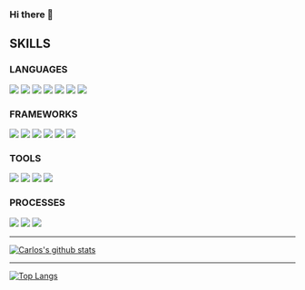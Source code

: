 ### Hi there 👋


## SKILLS
### LANGUAGES
<p>
  <img src="https://img.shields.io/badge/javascript%20-FFFFFF.svg?&style=for-the-badge&logo=javascript&logoColor=white" />
      <img src="https://img.shields.io/badge/php3%20-7119C2.svg?&style=for-the-badge&logo=php&logoColor=white" />
  <img src="https://img.shields.io/badge/html5%20-B8189A.svg?&style=for-the-badge&logo=html5&logoColor=white" />
    <img src="https://img.shields.io/badge/Sass%20-7119C2.svg?&style=for-the-badge&logoColor=white" />
  <img src="https://img.shields.io/badge/SQL%20-201E84.svg?style=for-the-badge&logo=SQL&logoColor=white" />
  <img src="https://img.shields.io/badge/MongoDB%20-2A42D0.svg?&style=for-the-badge&logo=ActiveRecord&logoColor=white" />
    <img src="https://img.shields.io/badge/css3%20-7119C2.svg?&style=for-the-badge&logo=css3&logoColor=white" />

</p>

### FRAMEWORKS
<p>
  <img src="https://img.shields.io/badge/React%20-7119C2.svg?&style=for-the-badge&logo=rails&logoColor=white" />
    <img src="https://img.shields.io/badge/Vue%20-7119C2.svg?&style=for-the-badge&logo=vue&logoColor=white" />
      <img src="https://img.shields.io/badge/Ionic%20-7119C2.svg?&style=for-the-badge&logo=vue&logoColor=white" />
  <img src="https://img.shields.io/badge/React%20Native%20-201E84.svg?&style=for-the-badge" />
  <img src="https://img.shields.io/badge/node.js%20-2A42D0.svg?&style=for-the-badge&logo=node.js&logoColor=white" />
  <img src="https://img.shields.io/badge/express.js%20-B8189A.svg?&style=for-the-badge&logo=express.js&logoColor=white" />
</p>

### TOOLS 
<p>
  <img src="https://img.shields.io/badge/Filezilla%20-7119C2.svg?&style=for-the-badge&logo=rspec&logoColor=white" />
  <img src="https://img.shields.io/badge/heroku%20-201E84.svg?&style=for-the-badge&logo=heroku&logoColor=white" />
  <img src="https://img.shields.io/badge/Atom%20-2A42D0.svg?&style=for-the-badge&logo=CI&logoColor=white" />
  <img src="https://img.shields.io/badge/Git%20-201E84.svg?&style=for-the-badge&logo=Git&logoColor=white" />
</p>

### PROCESSES
<p>
  <img src="https://img.shields.io/badge/OOP%20-2A42D0.svg?&style=for-the-badge&logo=OOP&logoColor=white" />
  <img src="https://img.shields.io/badge/MVC%20-7119C2.svg?&style=for-the-badge&logo=MVC&logoColor=white" />
  <img src="https://img.shields.io/badge/REST%20-201E84.svg?&style=for-the-badge&logo=REST&logoColor=white" />
</p>

*** *** ***

[![Carlos's github stats](https://github-readme-stats.vercel.app/api?username=ceprado93)](https://github.com/ceprado93/github-readme-stats)

*** *** ***

[![Top Langs](https://github-readme-stats.vercel.app/api/top-langs/?username=ceprado93)](https://github.com/ceprado93/github-readme-stats)




<!--
**ceprado93/ceprado93** is a ✨ _special_ ✨ repository because its `README.md` (this file) appears on your GitHub profile.

Here are some ideas to get you started:

- 🔭 I’m currently working on ...
- 🌱 I’m currently learning ...
- 👯 I’m looking to collaborate on ...
- 🤔 I’m looking for help with ...
- 💬 Ask me about ...
- 📫 How to reach me: ...
- 😄 Pronouns: ...
- ⚡ Fun fact: ...
-->
